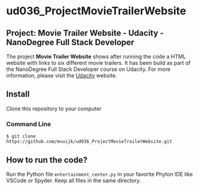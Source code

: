 # **ud036_ProjectMovieTrailerWebsite**
## Project: Movie Trailer Website - Udacity - NanoDegree Full Stack Developer

The project **Movie Trailer Website** shows after running the code a HTML website with links to six different movie trailers.
It has been build as part of the NanoDegree Full Stack Developer course on Udacity.
For more information, please visit the [Udacity](www.udacity.com) website.

## Install
Clone this repository to your computer

### Command Line
`$ git clone https://github.com/mvuijk/ud036_ProjectMovieTrailerWebsite.git`

## How to run the code?
Run the Python file `entertainment_center.py` in your favorite Phyton IDE like VSCode or Spyder.
Keep all files in the same directory.
